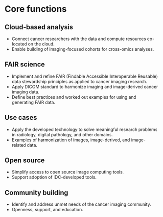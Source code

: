 # Core functions

## Cloud-based analysis

* Connect cancer researchers with the data and compute resources co-located on the cloud.
* Enable building of imaging-focused cohorts for cross-omics analyses.

## FAIR science

* Implement and refine FAIR \(Findable Accessible Interoperable Reusable\) data stewardship principles as applied to cancer imaging research.
* Apply DICOM standard to harmonize imaging and image-derived cancer imaging data.
* Define best practices and worked out examples for using and generating FAIR data.

## Use cases

* Apply the developed technology to solve meaningful research problems in radiology, digital pathology, and other domains.
* Examples of harmonization of images, image-derived, and image-related data.

## Open source

* Simplify access to open source image computing tools.
* Support adoption of IDC-developed tools.

## Community building

* Identify and address unmet needs of the cancer imaging community.
* Openness, support, and education.

